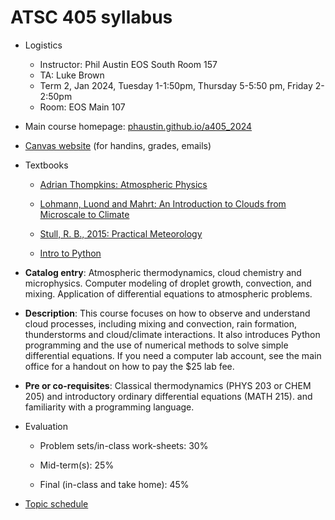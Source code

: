 # ATSC 405 syllabus

- Logistics
  - Instructor:  Phil Austin EOS South Room 157
  - TA: Luke Brown
  - Term 2, Jan 2024, Tuesday 1-1:50pm, Thursday 5-5:50 pm, Friday 2-2:50pm
  - Room: EOS Main 107

- Main course homepage: [phaustin.github.io/a405_2024](https://phaustin.github.io/a405_2024)

- [Canvas website](https://canvas.ubc.ca/courses/129111) (for handins, grades, emails)

- Textbooks

  - [Adrian Thompkins: Atmospheric Physics](https://www.dropbox.com/scl/fo/9grhb2cr0lpfc1d5jci4a/h?rlkey=shnjpq4kvndrcatbgrri44eyw&dl=0)
  -   [Lohmann, Luond and Mahrt: An Introduction to Clouds from Microscale to Climate](https://gw2jh3xr2c.search.serialssolutions.com/?sid=sersol&SS_jc=TC0001980404&title=An%20introduction%20to%20clouds%20%3A%20from%20the%20microscale%20to%20climate)

  - [Stull, R. B., 2015: Practical
Meteorology](http://www.eos.ubc.ca/books/Practical_Meteorology/)


  - [Intro to Python](https://www.dropbox.com/scl/fi/2eflyvz31e1vq3nryhqa2/python-setup_macos_2024.pdf?rlkey=rxbbl8pwdevxyry0toumolh6t&dl=0)

- **Catalog entry**: Atmospheric thermodynamics, cloud chemistry and
microphysics. Computer modeling of droplet growth, convection, and
mixing. Application of differential equations to atmospheric problems.

- **Description**: This course focuses on how to observe and understand
cloud processes, including mixing and convection, rain formation,
thunderstorms and cloud/climate interactions. It also introduces Python
programming and the use of numerical methods to solve simple
differential equations. If you need a computer lab account, see the main
office for a handout on how to pay the \$25 lab fee.

- **Pre or co-requisites**: Classical thermodynamics (PHYS 203 or CHEM 205)
and introductory ordinary differential equations (MATH 215). and
familiarity with a programming language.


- Evaluation

  - Problem sets/in-class work-sheets: 30%

  - Mid-term(s): 25%

  - Final (in-class and take home): 45%

- [Topic schedule](schedule.md)


